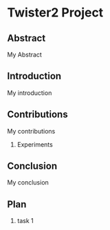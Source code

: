 # Twister2 Project 

## Abstract 

My Abstract 

## Introduction

My introduction

## Contributions

My contributions
1. Experiments 

## Conclusion

My conclusion


## Plan

1. task 1

